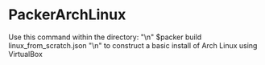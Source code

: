 # PackerArchLinux
Use this command within the directory: "\n"
$packer build linux_from_scratch.json "\n"
to construct a basic install of Arch Linux using VirtualBox
